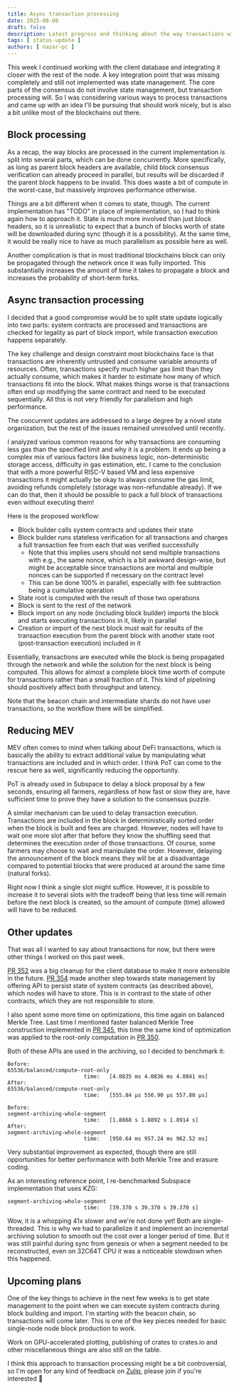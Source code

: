 ```yaml
---
title: Async transaction processing
date: 2025-08-08
draft: false
description: Latest progress and thinking about the way transactions will be processed in the future
tags: [ status-update ]
authors: [ nazar-pc ]
---
```


This week I continued working with the client database and integrating it closer with the rest of the node. A key
integration point that was missing completely and still not implemented was state management. The core parts of the
consensus do not involve state management, but transaction processing will. So I was considering various ways to process
transactions and came up with an idea I'll be pursuing that should work nicely, but is also a bit unlike most of the
blockchains out there.

<!--more-->

## Block processing

As a recap, the way blocks are processed in the current implementation is split into several parts, which can be done
concurrently. More specifically, as long as parent block headers are available, child block consensus verification can
already proceed in parallel, but results will be discarded if the parent block happens to be invalid. This does waste a
bit of compute in the worst-case, but massively improves performance otherwise.

Things are a bit different when it comes to state, though. The current implementation has "TODO" in place of
implementation, so I had to think again how to approach it. State is much more involved than just block headers, so it
is unrealistic to expect that a bunch of blocks worth of state will be downloaded during sync (though it is a
possibility). At the same time, it would be really nice to have as much parallelism as possible here as well.

Another complication is that in most traditional blockchains block can only be propagated through the network once it
was fully imported. This substantially increases the amount of time it takes to propagate a block and increases the
probability of short-term forks.

## Async transaction processing

I decided that a good compromise would be to split state update logically into two parts: system contracts are processed
and transactions are checked for legality as part of block import, while transaction execution happens separately.

The key challenge and design constraint most blockchains face is that transactions are inherently untrusted and consume
variable amounts of resources. Often, transactions specify much higher gas limit than they actually consume, which makes
it harder to estimate how many of which transactions fit into the block. What makes things worse is that transactions
often end up modifying the same contract and need to be executed sequentially. All this is not very friendly for
parallelism and high performance.

The concurrent updates are addressed to a large degree by a novel state organization, but the rest of the issues
remained unresolved until recently.

I analyzed various common reasons for why transactions are consuming less gas than the specified limit and why it is a
problem. It ends up being a complex mix of various factors like business logic, non-deterministic storage access,
difficulty in gas estimation, etc. I came to the conclusion that with a more powerful RISC-V based VM and less expensive
transactions it might actually be okay to always consume the gas limit, avoiding refunds completely (storage was
non-refundable already). If we can do that, then it should be possible to pack a full block of transactions even without
executing them!

Here is the proposed workflow:

* Block builder calls system contracts and updates their state
* Block builder runs stateless verification for all transactions and charges a full transaction fee from each that was
  verified successfully
    * Note that this implies users should not send multiple transactions with e.g., the same nonce, which is a bit
      awkward design-wise, but might be acceptable since transactions are mortal and multiple nonces can be supported if
      necessary on the contract level
    * This can be done 100% in parallel, especially with fee subtraction being a cumulative operation
* State root is computed with the result of those two operations
* Block is sent to the rest of the network
* Block import on any node (including block builder) imports the block and starts executing transactions in it, likely
  in parallel
* Creation or import of the next block must wait for results of the transaction execution from the parent block with
  another state root (post-transaction execution) included in it

Essentially, transactions are executed while the block is being propagated through the network and while the solution
for the next block is being computed. This allows for almost a complete block time worth of compute for transactions
rather than a small fraction of it. This kind of pipelining should positively affect both throughput and latency.

Note that the beacon chain and intermediate shards do not have user transactions, so the workflow there will be
simplified.

## Reducing MEV

MEV often comes to mind when talking about DeFi transactions, which is basically the ability to extract additional value
by manipulating what transactions are included and in which order. I think PoT can come to the rescue here as well,
significantly reducing the opportunity.

PoT is already used in Subspace to delay a block proposal by a few seconds, ensuring all farmers, regardless of how fast
or slow they are, have sufficient time to prove they have a solution to the consensus puzzle.

A similar mechanism can be used to delay transaction execution. Transactions are included in the block in
deterministically sorted order when the block is built and fees are charged. However, nodes will have to wait one more
slot after that before they know the shuffling seed that determines the execution order of those transactions. Of
course, some farmers may choose to wait and manipulate the order. However, delaying the announcement of the block means
they will be at a disadvantage compared to potential blocks that were produced at around the same time (natural forks).

Right now I think a single slot might suffice. However, it is possible to increase it to several slots with the tradeoff
being that less time will remain before the next block is created, so the amount of compute (time) allowed will have to
be reduced.

## Other updates

That was all I wanted to say about transactions for now, but there were other things I worked on this past week.

[PR 352] was a big cleanup for the client database to make it more extensible in the future. [PR 354] made another step
towards state management by offering API to persist state of system contracts (as described above), which nodes will
have to store. This is in contrast to the state of other contracts, which they are not responsible to store.

[PR 352]: https://github.com/nazar-pc/abundance/pull/352

[PR 354]: https://github.com/nazar-pc/abundance/pull/354

I also spent some more time on optimizations, this time again on balanced Merkle Tree. Last time I mentioned faster
balanced Merkle Tree construction implemented in [PR 345], this time the same kind of optimization was applied to the
root-only computation in [PR 350].

[PR 345]: https://github.com/nazar-pc/abundance/pull/345

[PR 350]: https://github.com/nazar-pc/abundance/pull/350

Both of these APIs are used in the archiving, so I decided to benchmark it:

```
Before:
65536/balanced/compute-root-only
                        time:   [4.0835 ms 4.0836 ms 4.0841 ms]
After:
65536/balanced/compute-root-only
                        time:   [555.84 µs 556.90 µs 557.80 µs]

Before:
segment-archiving-whole-segment
                        time:   [1.8868 s 1.8892 s 1.8914 s]
After:
segment-archiving-whole-segment
                        time:   [950.64 ms 957.24 ms 962.52 ms]
```

Very substantial improvement as expected, though there are still opportunities for better performance with both Merkle
Tree and erasure coding.

As an interesting reference point, I re-benchmarked Subspace implementation that uses KZG:

```
segment-archiving-whole-segment
                        time:   [39.370 s 39.370 s 39.370 s]
```

Wow, it is a whopping 41x slower and we're not done yet! Both are single-threaded. This is why we had to parallelize it
and implement an incremental archiving solution to smooth out the cost over a longer period of time. But it was still
painful during sync from genesis or when a segment needed to be reconstructed, even on 32C64T CPU it was a noticeable
slowdown when this happened.

## Upcoming plans

One of the key things to achieve in the next few weeks is to get state management to the point when we can execute
system contracts during block building and import. I'm starting with the beacon chain, so transactions will come later.
This is one of the key pieces needed for basic single-node node block production to work.

Work on GPU-accelerated plotting, publishing of crates to crates.io and other miscellaneous things are also still on the
table.

I think this approach to transaction processing might be a bit controversial, so I'm open for any kind of feedback
on [Zulip], please join if you're interested 🙂

[Zulip]: https://abundance.zulipchat.com/
